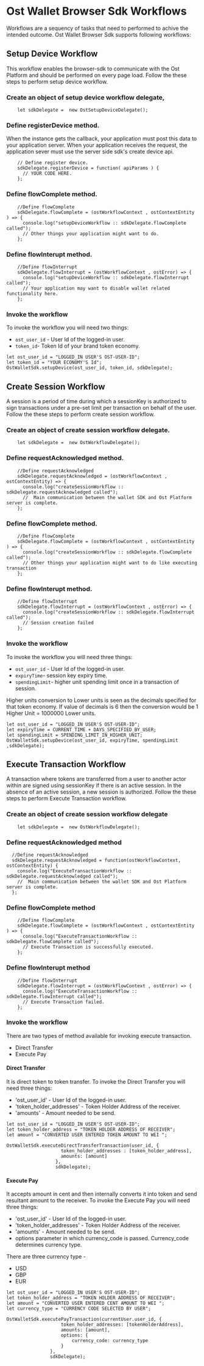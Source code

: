 # Ost Wallet Browser Sdk Workflows

Workflows are a sequency of tasks that need to performed to achive the intended outcome.
Ost Wallet Browser Sdk supports following workflows:

## Setup Device Workflow
This workflow enables the browser-sdk to communicate with the Ost Platform and should be performed on every page load. Follow the these steps to perform setup device workflow.
### Create an object of setup device workflow delegate,
```
    let sdkDelegate =  new OstSetupDeviceDelegate();
```
### Define registerDevice method.
When the instance gets the callback, your application must post this data to your application server.
When your application receives the request, the application sever must use the server side sdk's create device api.
```
    // Define register device.
    sdkDelegate.registerDevice = function( apiParams ) {
      // YOUR CODE HERE.
    };
```

### Define flowComplete method.
```
    //Define flowComplete
    sdkDelegate.flowComplete = (ostWorkflowContext , ostContextEntity ) => {
      console.log("setupDeviceWorkflow :: sdkDelegate.flowComplete called");
      // Other things your application might want to do.
    };
```

### Define flowInterupt method.
```
    //Define flowInterrupt
    sdkDelegate.flowInterrupt = (ostWorkflowContext , ostError) => {
      console.log("setupDeviceWorkflow :: sdkDelegate.flowInterrupt called");
      // Your application may want to disable wallet related functionality here.
    };
```

### Invoke the workflow
To invoke the workflow you will need two things:
- `ost_user_id` - User Id of the logged-in user. 
- `token_id`- Token Id of your brand token economy.

```
let ost_user_id = "LOGGED_IN USER'S OST-USER-ID";
let token_id = "YOUR ECONOMY'S Id";
OstWalletSdk.setupDevice(ost_user_id, token_id, sdkDelegate);
```

## Create Session Workflow

A session is a period of time during which a sessionKey is authorized to sign transactions under a pre-set limit per transaction on behalf of the user. Follow the these steps to perform create session workflow.

### Create an object of create session workflow delegate.
```
    let sdkDelegate =  new OstWorkflowDelegate();
```

### Define requestAcknowledged method.

```
    //Define requestAcknowledged
    sdkDelegate.requestAcknowledged = (ostWorkflowContext , ostContextEntity) => {
      console.log("createSessionWorkflow :: sdkDelegate.requestAcknowledged called");
      //  Main communication between the wallet SDK and Ost Platform server is complete.
    };
```

### Define flowComplete method.
```
    //Define flowComplete
    sdkDelegate.flowComplete = (ostWorkflowContext , ostContextEntity ) => {
      console.log("createSessionWorkflow :: sdkDelegate.flowComplete called");
      // Other things your application might want to do like executing transaction
    };
```

### Define flowInterupt method.
```
    //Define flowInterrupt
    sdkDelegate.flowInterrupt = (ostWorkflowContext , ostError) => {
      console.log("createSessionWorkflow :: sdkDelegate.flowInterrupt called");
      // Session creation failed
    };
```

### Invoke the workflow
To invoke the workflow you will need three things:
- `ost_user_id` - User Id of the logged-in user. 
- `expiryTime`- session key expiry time.
- `spendingLimit`- higher unit spending limit once in a transaction of session.

Higher units conversion to Lower units is seen as the decimals specified for that token economy.
If value of decimals is 6 then the conversion would be 1 Higher Unit = 1000000 Lower units.

```
let ost_user_id = "LOGGED_IN USER'S OST-USER-ID";
let expiryTime = CURRENT_TIME + DAYS_SPECIFIED_BY_USER;
let spendingLimit = SPENDING_LIMIT_IN_HIGHER_UNIT;
OstWalletSdk.setupDevice(ost_user_id, expiryTime, spendingLimit ,sdkDelegate);
```

## Execute Transaction Workflow

A transaction where tokens are transferred from a user to another actor within are signed using sessionKey if there is an active session. In the absence of an active session, a new session is authorized. Follow the these steps to perform Execute Transaction workflow.

### Create an object of create session workflow delegate
```
    let sdkDelegate =  new OstWorkflowDelegate();
```
### Define requestAcknowledged method

```
  //Define requestAcknowledged
  sdkDelegate.requestAcknowledged = function(ostWorkflowContext, ostContextEntity) {
    console.log("ExecuteTransactionWorkflow :: sdkDelegate.requestAcknowledged called");
    //  Main communication between the wallet SDK and Ost Platform server is complete.
  };
```

### Define flowComplete method
```
    //Define flowComplete
    sdkDelegate.flowComplete = (ostWorkflowContext , ostContextEntity ) => {
      console.log("ExecuteTransactionWorkflow :: sdkDelegate.flowComplete called");
      // Execute Transaction is successfully executed.
    };
```

### Define flowInterupt method
```
    //Define flowInterrupt
    sdkDelegate.flowInterrupt = (ostWorkflowContext , ostError) => {
      console.log("ExecuteTransactionWorkflow :: sdkDelegate.flowInterrupt called");
      // Execute Transaction failed.
    };
```

### Invoke the workflow
There are two types of method available for invoking execute transaction.
- Direct Transfer
- Execute Pay

#### Direct Transfer
It is direct token to token transfer.
To invoke the Direct Transfer you will need three things:
- 'ost_user_id' - User Id of the logged-in user. 
- 'token_holder_addresses' - Token Holder Address of the receiver.
- 'amounts' - Amount needed to be send.

```
let ost_user_id = "LOGGED_IN USER'S OST-USER-ID";
let token_holder_address = "TOKEN HOLDER ADDRESS OF RECEIVER";
let amount = "CONVERTED USER ENTERED TOKEN AMOUNT TO WEI ";

OstWalletSdk.executeDirectTransferTransaction(user_id, {
                    token_holder_addresses : [token_holder_address],
                    amounts: [amount] 
                  },
                  sdkDelegate);
```

#### Execute Pay 
It accepts amount in cent and then internally converts it into token and send resultant amount to the receiver.
To invoke the Execute Pay you will need three things:
- 'ost_user_id' - User Id of the logged-in user. 
- 'token_holder_addresses' - Token Holder Address of the receiver.
- 'amounts' - Amount needed to be send.
- options parameter in which currency_code is passed. Currency_code determines currency type.

There are three currency type - 
- USD
- GBP
- EUR

```
let ost_user_id = "LOGGED_IN USER'S OST-USER-ID";
let token_holder_address = "TOKEN HOLDER ADDRESS OF RECEIVER";
let amount = "CONVERTED USER ENTERED CENT AMOUNT TO WEI ";
let currency_type = "CURRENCY CODE SELECTED BY USER";

OstWalletSdk.executePayTransaction(currentUser.user_id, {
                    token_holder_addresses: [tokenHolderAddress],
                    amounts: [amount],
                    options: {
                        currency_code: currency_type
                    }
                },
                sdkDelegate);
```






